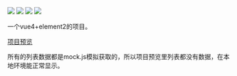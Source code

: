 [![](https://img.shields.io/badge/vue-^2.6.11-ff69b4.svg)](https://github.com/vuejs/vue)
[![](https://img.shields.io/badge/vue--cli-~4.4.0-brightgreen.svg)](https://github.com/vuejs/vue-cli)
[![](https://img.shields.io/badge/element--ui-^2.13.2-blue.svg)](https://github.com/ElemeFE/element)
[![](https://img.shields.io/badge/author-lmc-orange.svg)](#)

一个vue4+element2的项目。

[项目预览](https://liu-maocheng.gitee.io/vue-project)

所有的列表数据都是mock.js模拟获取的，所以项目预览里列表都没有数据，在本地环境能正常显示。
